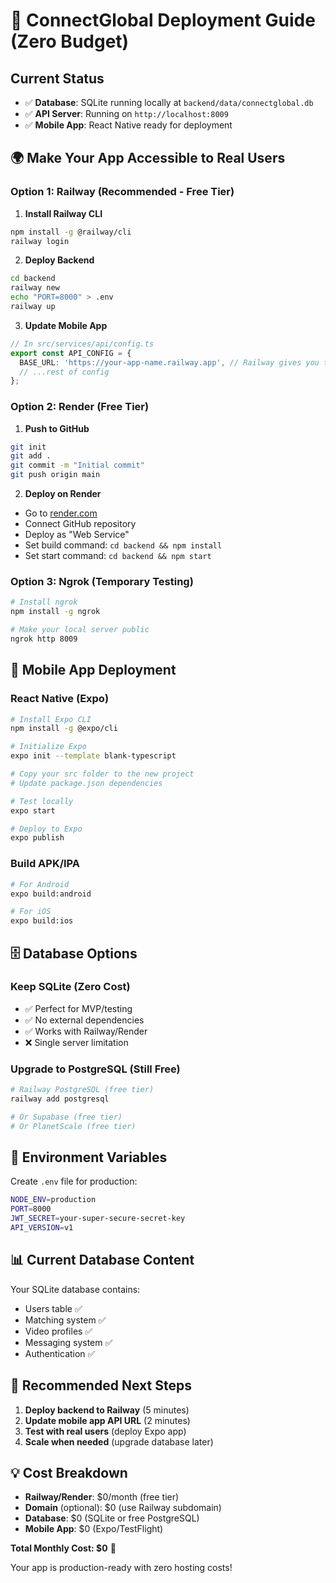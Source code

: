 # 🚀 ConnectGlobal Deployment Guide (Zero Budget)

## Current Status
- ✅ **Database**: SQLite running locally at `backend/data/connectglobal.db`
- ✅ **API Server**: Running on `http://localhost:8009`
- ✅ **Mobile App**: React Native ready for deployment

## 🌍 Make Your App Accessible to Real Users

### Option 1: Railway (Recommended - Free Tier)

1. **Install Railway CLI**
```bash
npm install -g @railway/cli
railway login
```

2. **Deploy Backend**
```bash
cd backend
railway new
echo "PORT=8000" > .env
railway up
```

3. **Update Mobile App**
```typescript
// In src/services/api/config.ts
export const API_CONFIG = {
  BASE_URL: 'https://your-app-name.railway.app', // Railway gives you this URL
  // ...rest of config
};
```

### Option 2: Render (Free Tier)

1. **Push to GitHub**
```bash
git init
git add .
git commit -m "Initial commit"
git push origin main
```

2. **Deploy on Render**
- Go to [render.com](https://render.com)
- Connect GitHub repository
- Deploy as "Web Service"
- Set build command: `cd backend && npm install`
- Set start command: `cd backend && npm start`

### Option 3: Ngrok (Temporary Testing)

```bash
# Install ngrok
npm install -g ngrok

# Make your local server public
ngrok http 8009
```

## 📱 Mobile App Deployment

### React Native (Expo)
```bash
# Install Expo CLI
npm install -g @expo/cli

# Initialize Expo
expo init --template blank-typescript

# Copy your src folder to the new project
# Update package.json dependencies

# Test locally
expo start

# Deploy to Expo
expo publish
```

### Build APK/IPA
```bash
# For Android
expo build:android

# For iOS  
expo build:ios
```

## 🗄️ Database Options

### Keep SQLite (Zero Cost)
- ✅ Perfect for MVP/testing
- ✅ No external dependencies
- ✅ Works with Railway/Render
- ❌ Single server limitation

### Upgrade to PostgreSQL (Still Free)
```bash
# Railway PostgreSQL (free tier)
railway add postgresql

# Or Supabase (free tier)
# Or PlanetScale (free tier)
```

## 🔧 Environment Variables

Create `.env` file for production:
```bash
NODE_ENV=production
PORT=8000
JWT_SECRET=your-super-secure-secret-key
API_VERSION=v1
```

## 📊 Current Database Content

Your SQLite database contains:
- Users table ✅
- Matching system ✅  
- Video profiles ✅
- Messaging system ✅
- Authentication ✅

## 🎯 Recommended Next Steps

1. **Deploy backend to Railway** (5 minutes)
2. **Update mobile app API URL** (2 minutes)  
3. **Test with real users** (deploy Expo app)
4. **Scale when needed** (upgrade database later)

## 💡 Cost Breakdown

- **Railway/Render**: $0/month (free tier)
- **Domain** (optional): $0 (use Railway subdomain)
- **Database**: $0 (SQLite or free PostgreSQL)
- **Mobile App**: $0 (Expo/TestFlight)

**Total Monthly Cost: $0** 🎉

Your app is production-ready with zero hosting costs!